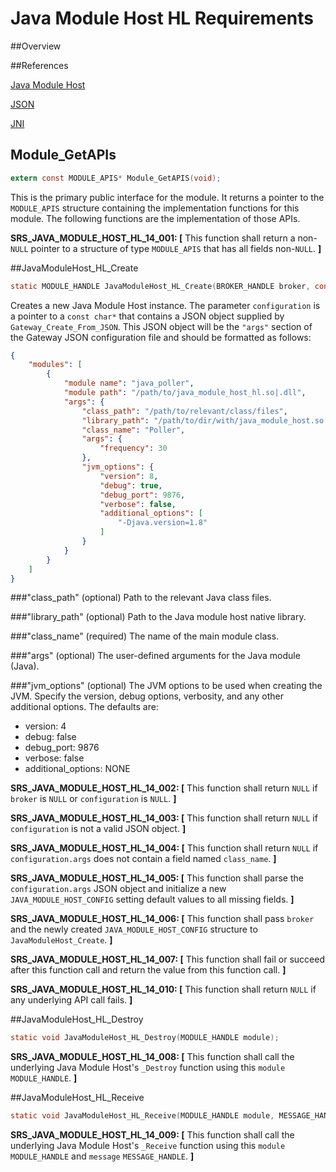 # Java Module Host HL Requirements

##Overview

##References

[Java Module Host](./java_module_host_requirements.md)

[JSON](http://www.json.org)

[JNI](http://docs.oracle.com/javase/8/docs/technotes/guides/jni/)

## Module_GetAPIs
```C
extern const MODULE_APIS* Module_GetAPIS(void);
```
This is the primary public interface for the module. It returns a pointer to
the `MODULE_APIS` structure containing the implementation functions for this module.
The following functions are the implementation of those APIs.

**SRS_JAVA_MODULE_HOST_HL_14_001: [** This function shall return a non-`NULL` pointer to a structure of type `MODULE_APIS` that has all fields non-`NULL`. **]**

##JavaModuleHost_HL_Create
```C
static MODULE_HANDLE JavaModuleHost_HL_Create(BROKER_HANDLE broker, const void* configuration);
```

Creates a new Java Module Host instance. The parameter `configuration` is a pointer to a `const char*` that contains a JSON object supplied by `Gateway_Create_From_JSON`.
This JSON object will be the `"args"` section of the Gateway JSON configuration file and should be formatted as follows:
```json
{
    "modules": [
        {
            "module name": "java_poller",
            "module path": "/path/to/java_module_host_hl.so|.dll",
            "args": {
                "class_path": "/path/to/relevant/class/files",
                "library_path": "/path/to/dir/with/java_module_host.so|.dll",
                "class_name": "Poller",
                "args": {
                    "frequency": 30
                },
                "jvm_options": {
                    "version": 8,
                    "debug": true,
                    "debug_port": 9876,
                    "verbose": false,
                    "additional_options": [
                        "-Djava.version=1.8"
                    ]
                }
            }
        }
    ]
}
```

###"class_path" (optional)
Path to the relevant Java class files.

###"library_path" (optional)
Path to the Java module host native library.

###"class_name" (required)
The name of the main module class.

###"args" (optional)
The user-defined arguments for the Java module (Java).

###"jvm_options" (optional)
The JVM options to be used when creating the JVM. Specify the version, debug options, verbosity, and any other additional options. The defaults are:
* version: 4
* debug: false
* debug_port: 9876
* verbose: false
* additional_options: NONE

**SRS_JAVA_MODULE_HOST_HL_14_002: [** This function shall return `NULL` if `broker` is `NULL` or `configuration` is `NULL`. **]**

**SRS_JAVA_MODULE_HOST_HL_14_003: [** This function shall return `NULL` if `configuration` is not a valid JSON object. **]**

**SRS_JAVA_MODULE_HOST_HL_14_004: [** This function shall return `NULL` if `configuration.args` does not contain a field named `class_name`. **]**

**SRS_JAVA_MODULE_HOST_HL_14_005: [** This function shall parse the `configuration.args` JSON object and initialize a new `JAVA_MODULE_HOST_CONFIG` setting default values to all missing fields. **]**

**SRS_JAVA_MODULE_HOST_HL_14_006: [** This function shall pass `broker` and the newly created `JAVA_MODULE_HOST_CONFIG` structure to `JavaModuleHost_Create`. **]**

**SRS_JAVA_MODULE_HOST_HL_14_007: [** This function shall fail or succeed after this function call and return the value from this function call. **]**

**SRS_JAVA_MODULE_HOST_HL_14_010: [** This function shall return `NULL` if any underlying API call fails. **]**

##JavaModuleHost_HL_Destroy
```C
static void JavaModuleHost_HL_Destroy(MODULE_HANDLE module);
```
**SRS_JAVA_MODULE_HOST_HL_14_008: [** This function shall call the underlying Java Module Host's `_Destroy` function using this `module` `MODULE_HANDLE`. **]**

##JavaModuleHost_HL_Receive
```C
static void JavaModuleHost_HL_Receive(MODULE_HANDLE module, MESSAGE_HANDLE message);
```

**SRS_JAVA_MODULE_HOST_HL_14_009: [** This function shall call the underlying Java Module Host's `_Receive` function using this `module` `MODULE_HANDLE` and `message` `MESSAGE_HANDLE`. **]**